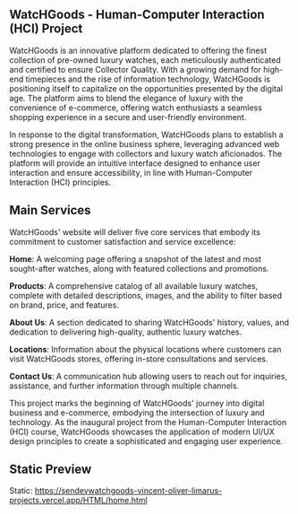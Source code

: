 **WatcHGoods - Human-Computer Interaction (HCI) Project**
---
WatcHGoods is an innovative platform dedicated to offering the finest collection of pre-owned luxury watches, each meticulously authenticated and certified to ensure Collector Quality. With a growing demand for high-end timepieces and the rise of information technology, WatcHGoods is positioning itself to capitalize on the opportunities presented by the digital age. The platform aims to blend the elegance of luxury with the convenience of e-commerce, offering watch enthusiasts a seamless shopping experience in a secure and user-friendly environment.

In response to the digital transformation, WatcHGoods plans to establish a strong presence in the online business sphere, leveraging advanced web technologies to engage with collectors and luxury watch aficionados. The platform will provide an intuitive interface designed to enhance user interaction and ensure accessibility, in line with Human-Computer Interaction (HCI) principles.

**Main Services**
---
WatcHGoods' website will deliver five core services that embody its commitment to customer satisfaction and service excellence:

**Home**: A welcoming page offering a snapshot of the latest and most sought-after watches, along with featured collections and promotions.

**Products**: A comprehensive catalog of all available luxury watches, complete with detailed descriptions, images, and the ability to filter based on brand, price, and features.

**About Us**: A section dedicated to sharing WatcHGoods' history, values, and dedication to delivering high-quality, authentic luxury watches.

**Locations**: Information about the physical locations where customers can visit WatcHGoods stores, offering in-store consultations and services.

**Contact Us**: A communication hub allowing users to reach out for inquiries, assistance, and further information through multiple channels.

This project marks the beginning of WatcHGoods' journey into digital business and e-commerce, embodying the intersection of luxury and technology. As the inaugural project from the Human-Computer Interaction (HCI) course, WatcHGoods showcases the application of modern UI/UX design principles to create a sophisticated and engaging user experience.




**Static Preview**
---
Static: https://sendevwatchgoods-vincent-oliver-limarus-projects.vercel.app/HTML/home.html

